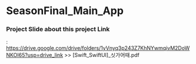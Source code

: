 # SeasonFinal_Main_App


### Project Slide about this project Link   
:  https://drive.google.com/drive/folders/1yVnyq3p243Z7KhNYwmqivM2DoWNKOI65?usp=drive_link   >>   [Swift_SwiftUI]_싯가어때.pdf

